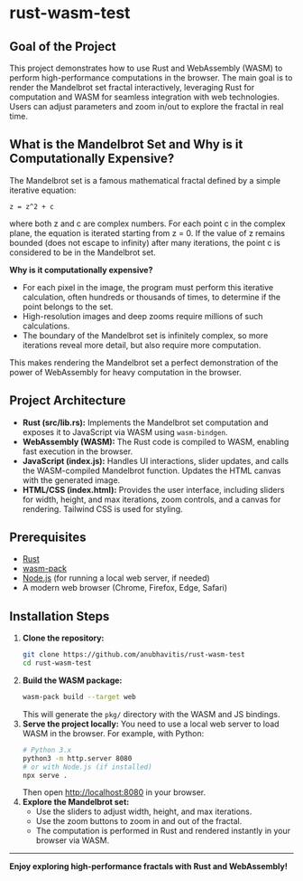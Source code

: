 # rust-wasm-test

## Goal of the Project
This project demonstrates how to use Rust and WebAssembly (WASM) to perform high-performance computations in the browser. The main goal is to render the Mandelbrot set fractal interactively, leveraging Rust for computation and WASM for seamless integration with web technologies. Users can adjust parameters and zoom in/out to explore the fractal in real time.

## What is the Mandelbrot Set and Why is it Computationally Expensive?
The Mandelbrot set is a famous mathematical fractal defined by a simple iterative equation:

    z = z^2 + c

where both z and c are complex numbers. For each point c in the complex plane, the equation is iterated starting from z = 0. If the value of z remains bounded (does not escape to infinity) after many iterations, the point c is considered to be in the Mandelbrot set.

**Why is it computationally expensive?**
- For each pixel in the image, the program must perform this iterative calculation, often hundreds or thousands of times, to determine if the point belongs to the set.
- High-resolution images and deep zooms require millions of such calculations.
- The boundary of the Mandelbrot set is infinitely complex, so more iterations reveal more detail, but also require more computation.

This makes rendering the Mandelbrot set a perfect demonstration of the power of WebAssembly for heavy computation in the browser.

## Project Architecture
- **Rust (src/lib.rs):** Implements the Mandelbrot set computation and exposes it to JavaScript via WASM using `wasm-bindgen`.
- **WebAssembly (WASM):** The Rust code is compiled to WASM, enabling fast execution in the browser.
- **JavaScript (index.js):** Handles UI interactions, slider updates, and calls the WASM-compiled Mandelbrot function. Updates the HTML canvas with the generated image.
- **HTML/CSS (index.html):** Provides the user interface, including sliders for width, height, and max iterations, zoom controls, and a canvas for rendering. Tailwind CSS is used for styling.

## Prerequisites
- [Rust](https://www.rust-lang.org/tools/install)
- [wasm-pack](https://rustwasm.github.io/wasm-pack/installer/)
- [Node.js](https://nodejs.org/) (for running a local web server, if needed)
- A modern web browser (Chrome, Firefox, Edge, Safari)

## Installation Steps
1. **Clone the repository:**
   ```sh
   git clone https://github.com/anubhavitis/rust-wasm-test
   cd rust-wasm-test
   ```
2. **Build the WASM package:**
   ```sh
   wasm-pack build --target web
   ```
   This will generate the `pkg/` directory with the WASM and JS bindings.
3. **Serve the project locally:**
   You need to use a local web server to load WASM in the browser. For example, with Python:
   ```sh
   # Python 3.x
   python3 -m http.server 8080
   # or with Node.js (if installed)
   npx serve .
   ```
   Then open [http://localhost:8080](http://localhost:8080) in your browser.
4. **Explore the Mandelbrot set:**
   - Use the sliders to adjust width, height, and max iterations.
   - Use the zoom buttons to zoom in and out of the fractal.
   - The computation is performed in Rust and rendered instantly in your browser via WASM.

---

**Enjoy exploring high-performance fractals with Rust and WebAssembly!**

